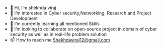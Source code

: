 - 👋 Hi, I’m shekhda viraj
- 👀 I’m interested in Cyber security,Networking, Research and Project Development
- 🌱 I’m currently learning all mentioned Skills 
- 💞️ I’m looking to collaborate on open-source project in domain of cyber security as well as in real-life problem solution
- 📫 How to reach me Shekhdaviraj12@gmail.com 

<!---
shekhdaviraj/shekhdaviraj is a ✨ special ✨ repository because its `README.md` (this file) appears on your GitHub profile.
You can click the Preview link to take a look at your changes.
--->
